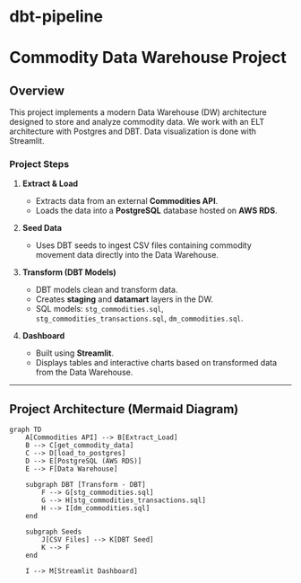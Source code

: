 # dbt-pipeline

# Commodity Data Warehouse Project

## Overview

This project implements a modern Data Warehouse (DW) architecture designed to store and analyze commodity data. We work with an ELT architecture with Postgres and DBT. Data visualization is done with Streamlit.

### Project Steps

1. **Extract & Load**

   - Extracts data from an external **Commodities API**.
   - Loads the data into a **PostgreSQL** database hosted on **AWS RDS**.

2. **Seed Data**

   - Uses DBT seeds to ingest CSV files containing commodity movement data directly into the Data Warehouse.

3. **Transform (DBT Models)**

   - DBT models clean and transform data.
   - Creates **staging** and **datamart** layers in the DW.
   - SQL models: `stg_commodities.sql`, `stg_commodities_transactions.sql`, `dm_commodities.sql`.

4. **Dashboard**
   - Built using **Streamlit**.
   - Displays tables and interactive charts based on transformed data from the Data Warehouse.

---

## Project Architecture (Mermaid Diagram)

```mermaid
graph TD
    A[Commodities API] --> B[Extract_Load]
    B --> C[get_commodity_data]
    C --> D[load_to_postgres]
    D --> E[PostgreSQL (AWS RDS)]
    E --> F[Data Warehouse]

    subgraph DBT [Transform - DBT]
        F --> G[stg_commodities.sql]
        G --> H[stg_commodities_transactions.sql]
        H --> I[dm_commodities.sql]
    end

    subgraph Seeds
        J[CSV Files] --> K[DBT Seed]
        K --> F
    end

    I --> M[Streamlit Dashboard]
```

